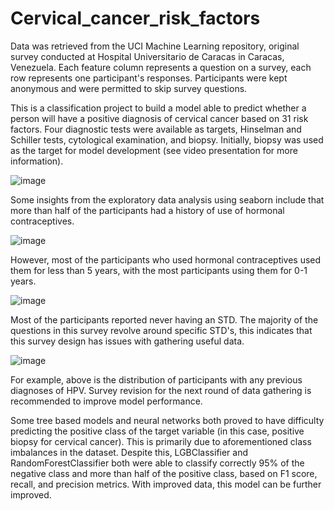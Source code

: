 # Cervical_cancer_risk_factors
Data was retrieved from the UCI Machine Learning repository, original survey conducted at Hospital Universitario de Caracas in Caracas, Venezuela. Each feature column represents a question on a survey, each row represents one participant's responses. Participants were kept anonymous and were permitted to skip survey questions.

This is a classification project to build a model able to predict whether a person will have a positive diagnosis of cervical cancer based on 31 risk factors. Four diagnostic tests were available as targets, Hinselman and Schiller tests, cytological examination, and biopsy. Initially, biopsy was used as the target for model development (see video presentation for more information).

![image](https://user-images.githubusercontent.com/91214731/156416571-220ce538-7052-4082-986b-5ffb288c90c9.png)

Some insights from the exploratory data analysis using seaborn include that more than half of the participants had a history of use of hormonal contraceptives.

![image](https://user-images.githubusercontent.com/91214731/156416724-28caa324-6699-48a1-a8b0-7d172b744830.png)

However, most of the participants who used hormonal contraceptives used them for less than 5 years, with the most participants using them for 0-1 years.

![image](https://user-images.githubusercontent.com/91214731/156416914-29dedfb7-157f-4665-95a7-574f6c5820d8.png)

Most of the participants reported never having an STD. The majority of the questions in this survey revolve around specific STD's, this indicates that this survey design has issues with gathering useful data. 

![image](https://user-images.githubusercontent.com/91214731/156417643-3f466e4c-27f6-4fff-a468-2dadd0020df7.png)

For example, above is the distribution of participants with any previous diagnoses of HPV. Survey revision for the next round of data gathering is recommended to improve model performance.

Some tree based models and neural networks both proved to have difficulty predicting the positive class of the target variable (in this case, positive biopsy for cervical cancer). This is primarily due to aforementioned class imbalances in the dataset. Despite this, LGBClassifier and RandomForestClassifier both were able to classify correctly 95% of the negative class and more than half of the positive class, based on F1 score, recall, and precision metrics. With improved data, this model can be further improved.
